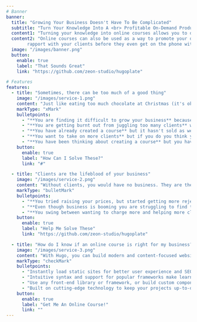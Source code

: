 ```yaml
---
# Banner
banner:
  title: "Growing Your Business Doesn't Have To Be Complicated"
  subtitle: "Turn Your Knowledge Into A <br> Profitable On-Demand Product"
  content1: "Turning your knowledge into online courses allows you to do the work once then benefit over and over."
  content2: "Online courses can also be used as a way to promote your done-with-you or done-for-you services, building up
        rapport with your clients before they even get on the phone with you."
  image: "/images/banner.png"
  button:
    enable: true
    label: "That Sounds Great"
    link: "https://github.com/zeon-studio/hugoplate"

# Features
features:
  - title: "Sometimes, there can be too much of a good thing"
    image: "/images/service-1.png"
    content: "Just like eating too much chocolate at Christmas (it's okay, I won't tell), when your business (i.e. you) reaches maximum capacity, growth can slow down and feel like it's weighing you down."
    markType: "xMark"
    bulletpoints:
      - "**You are finding it difficult to grow your business** because you just can't find the time in your jam-packed schedule."
      - "**You are getting burnt out from juggling too many clients** which means your clients are missing out on your best service."
      - "**You have already created a course** but it hasn't sold as well as you wanted it to, just draining money rather than being profitable like you hoped."
      - "**You want to take on more clients** but if you do you think you might explode from having too much work."
      - "**You have been thinking about creating a course** but you have no idea where to start."
    button:
      enable: true 
      label: "How Can I Solve These?"
      link: "#"

  - title: "Clients are the lifeblood of your business"
    image: "/images/service-2.png"
    content: "Without clients, you would have no business. They are the what allow you to make the difference in the world that you want, live the lifestyle you want to live, and create the business you have been dreaming of, but..."
    markType: "bulletMark"
    bulletpoints:
      - "**You tried raising your prices, but started getting more rejections** so you stayed at the same price point, unable to grow your business."
      - "**Even though business is booming you are struggling to find the time to grow your business**, burning out in the work you created for yourself."
      - "**You swing between wanting to charge more and helping more clients** but you either have to help those who need it or those who can pay for it."
    button:
      enable: true
      label: "Help Me Solve These"
      link: "https://github.com/zeon-studio/hugoplate"

  - title: "How do I know if an online course is right for my business?"
    image: "/images/service-3.png"
    content: "With Hugo, you can build modern and content-focused websites without sacrificing performance or ease of use."
    markType: "checkMark"
    bulletpoints:
      - "Instantly load static sites for better user experience and SEO."
      - "Intuitive syntax and support for popular frameworks make learning and using Hugo a breeze."
      - "Use any front-end library or framework, or build custom components, for any project size."
      - "Built on cutting-edge technology to keep your projects up-to-date with the latest web standards."
    button:
      enable: true
      label: "Get Me An Online Course!"
      link: ""
---
```

